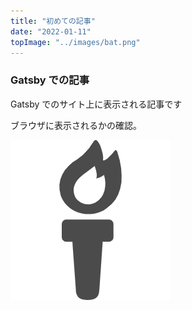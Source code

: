 ```yaml
---
title: "初めての記事"
date: "2022-01-11"
topImage: "../images/bat.png"
---
```


### Gatsby での記事

Gatsby でのサイト上に表示される記事です

ブラウザに表示されるかの確認。

![fire](../images/fire.png)